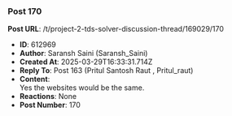 ### Post 170
**Post URL**: /t/project-2-tds-solver-discussion-thread/169029/170
- **ID**: 612969
- **Author**: Saransh Saini (Saransh_Saini)
- **Created At**: 2025-03-29T16:33:31.714Z
- **Reply To**: Post 163 (Pritul Santosh Raut , Pritul_raut)
- **Content**:  
  Yes the websites would be the same.
- **Reactions**: None
- **Post Number**: 170

